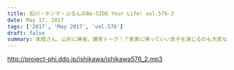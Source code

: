 ```yaml
---
title: 石川・ホンマ・ぶるんのBe-SIDE Your Life! vol.576-2
date: May 17, 2017
tags: ['2017', 'May 2017', 'vol.576']
draft: false
summary: 本間さん、山形に帰省。爆笑トーク！？実家に帰っていい息子を演じるのも大変なようです。MIURA
---
```


http://project-phi.ddo.jp/ishikawa/ishikawa576_2.mp3